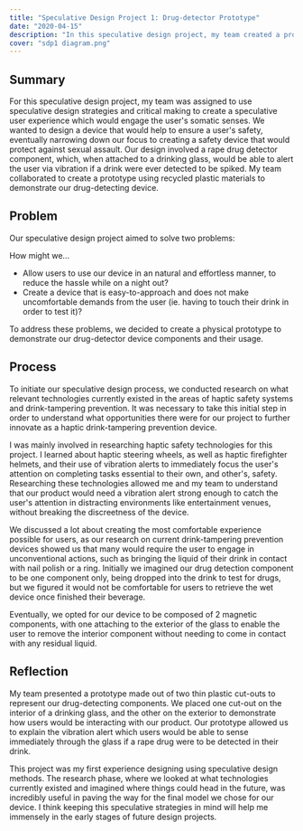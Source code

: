 ```yaml
---
title: "Speculative Design Project 1: Drug-detector Prototype"
date: "2020-04-15"
description: "In this speculative design project, my team created a prototype for a haptic drink-tampering prevention device."
cover: "sdp1 diagram.png"
---
```


## Summary

For this speculative design project, my team was assigned to use speculative design strategies and critical making to create a speculative user experience which would engage the user's somatic senses. We wanted to design a device that would help to ensure a user's safety, eventually narrowing down our focus to creating a safety device that would protect against sexual assault. Our design involved a rape drug detector component, which, when attached to a drinking glass, would be able to alert the user via vibration if a drink were ever detected to be spiked. My team collaborated to create a prototype using recycled plastic materials to demonstrate our drug-detecting device.

## Problem

Our speculative design project aimed to solve two problems:

How might we...

- Allow users to use our device in an natural and effortless manner, to reduce the hassle while on a night out?
- Create a device that is easy-to-approach and does not make uncomfortable demands from the user (ie. having to touch their drink in order to test it)?

To address these problems, we decided to create a physical prototype to demonstrate our drug-detector device components and their usage.

## Process

To initiate our speculative design process, we conducted research on what relevant technologies currently existed in the areas of haptic safety systems and drink-tampering prevention. It was necessary to take this initial step in order to understand what opportunities there were for our project to further innovate as a haptic drink-tampering prevention device.

I was mainly involved in researching haptic safety technologies for this project. I learned about haptic steering wheels, as well as haptic firefighter helmets, and their use of vibration alerts to immediately focus the user's attention on completing tasks essential to their own, and other's, safety. Researching these technologies allowed me and my team to understand that our product would need a vibration alert strong enough to catch the user's attention in distracting environments like entertainment venues, without breaking the discreetness of the device.

We discussed a lot about creating the most comfortable experience possible for users, as our research on current drink-tampering prevention devices showed us that many would require the user to engage in unconventional actions, such as bringing the liquid of their drink in contact with nail polish or a ring. Initially we imagined our drug detection component to be one component only, being dropped into the drink to test for drugs, but we figured it would not be comfortable for users to retrieve the wet device once finished their beverage. 

Eventually, we opted for our device to be composed of 2 magnetic components, with one attaching to the exterior of the glass to enable the user to remove the interior component without needing to come in contact with any residual liquid.

## Reflection

My team presented a prototype made out of two thin plastic cut-outs to represent our drug-detecting components. We placed one cut-out on the interior of a drinking glass, and the other on the exterior to demonstrate how users would be interacting with our product. Our prototype allowed us to explain the vibration alert which users would be able to sense immediately through the glass if a rape drug were to be detected in their drink. 

This project was my first experience designing using speculative design methods. The research phase, where we looked at what technologies currently existed and imagined where things could head in the future, was incredibly useful in paving the way for the final model we chose for our device. I think keeping this speculative strategies in mind will help me immensely in the early stages of future design projects.
